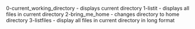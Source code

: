 0-current_working_directory - displays current directory
1-listit - displays all files in current directory
2-bring_me_home - changes directory to home directory
3-listfiles - display all files in current directory in long format
